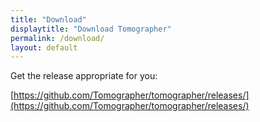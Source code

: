 ```yaml
---
title: "Download"
displaytitle: "Download Tomographer"
permalink: /download/
layout: default
---
```



Get the release appropriate for you:

[https://github.com/Tomographer/tomographer/releases/](https://github.com/Tomographer/tomographer/releases/)
